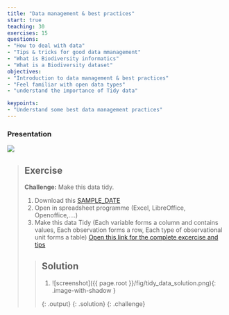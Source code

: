 ```yaml
---
title: "Data management & best practices"
start: true
teaching: 30
exercises: 15
questions:
- "How to deal with data"
- "Tips & tricks for good data mmanagement"
- "What is Biodiversity informatics"
- "What is a Biodiversity dataset"
objectives:
- "Introduction to data management & best practices"
- "Feel familiar with open data types"
- "understand the importance of Tidy data"

keypoints:
- "Understand some best data management practices"
---
```



### Presentation

<a href="https://docs.google.com/presentation/d/1xgCBYw0HCd2RHagOH4cL4xxK8fMSTyIPbqEQ8smULyo/edit?usp=sharing">
    <img src="{{ '/assets/img/data_management.PNG' | relative_url }}">
  </a>

> ## Exercise
> 
> **Challenge:** Make this data tidy.
> 1. Download this [SAMPLE_DATE](https://docs.google.com/spreadsheets/d/1SJ6Ng1Jol-zbDiLQlu-o2sqpbg73lViA/edit?usp=drive_link&ouid=106540432290122943029&rtpof=true&sd=true)
> 2. Open in spreadsheet programme (Excel, LibreOffice, Openoffice,....)
> 3. Make this data Tidy (Each variable forms a column and contains values, Each observation forms a row, Each type of observational unit forms a table)
>    [Open this link for the complete excercise and tips](https://docs.google.com/document/d/1SJAcA83LBozLP0y2LGuFTP2KJcvZzgkP/edit#heading=h.gjdgxs)
>    
> > ## Solution
> > 1. ![screenshot]({{ page.root }}/fig/tidy_data_solution.png){: .image-with-shadow }
> >
> > {: .output}
> {: .solution}
{: .challenge}
